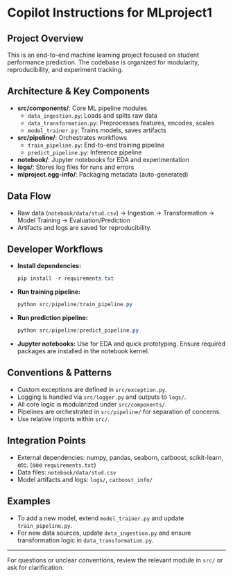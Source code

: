 # Copilot Instructions for MLproject1

## Project Overview
This is an end-to-end machine learning project focused on student performance prediction. The codebase is organized for modularity, reproducibility, and experiment tracking.

## Architecture & Key Components
- **src/components/**: Core ML pipeline modules
  - `data_ingestion.py`: Loads and splits raw data
  - `data_transformation.py`: Preprocesses features, encodes, scales
  - `model_trainer.py`: Trains models, saves artifacts
- **src/pipeline/**: Orchestrates workflows
  - `train_pipeline.py`: End-to-end training pipeline
  - `predict_pipeline.py`: Inference pipeline
- **notebook/**: Jupyter notebooks for EDA and experimentation
- **logs/**: Stores log files for runs and errors
- **mlproject.egg-info/**: Packaging metadata (auto-generated)

## Data Flow
- Raw data (`notebook/data/stud.csv`) → Ingestion → Transformation → Model Training → Evaluation/Prediction
- Artifacts and logs are saved for reproducibility.

## Developer Workflows
- **Install dependencies:**
  ```powershell
  pip install -r requirements.txt
  ```
- **Run training pipeline:**
  ```powershell
  python src/pipeline/train_pipeline.py
  ```
- **Run prediction pipeline:**
  ```powershell
  python src/pipeline/predict_pipeline.py
  ```
- **Jupyter notebooks:**
  Use for EDA and quick prototyping. Ensure required packages are installed in the notebook kernel.

## Conventions & Patterns
- Custom exceptions are defined in `src/exception.py`.
- Logging is handled via `src/logger.py` and outputs to `logs/`.
- All core logic is modularized under `src/components/`.
- Pipelines are orchestrated in `src/pipeline/` for separation of concerns.
- Use relative imports within `src/`.

## Integration Points
- External dependencies: numpy, pandas, seaborn, catboost, scikit-learn, etc. (see `requirements.txt`)
- Data files: `notebook/data/stud.csv`
- Model artifacts and logs: `logs/`, `catboost_info/`

## Examples
- To add a new model, extend `model_trainer.py` and update `train_pipeline.py`.
- For new data sources, update `data_ingestion.py` and ensure transformation logic in `data_transformation.py`.

---
For questions or unclear conventions, review the relevant module in `src/` or ask for clarification.
